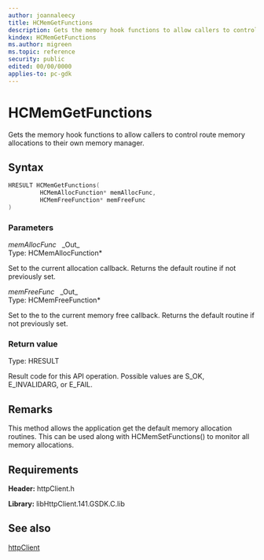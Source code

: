 ```yaml
---
author: joannaleecy
title: HCMemGetFunctions
description: Gets the memory hook functions to allow callers to control route memory allocations to their own memory manager.
kindex: HCMemGetFunctions
ms.author: migreen
ms.topic: reference
security: public
edited: 00/00/0000
applies-to: pc-gdk
---
```


# HCMemGetFunctions  

Gets the memory hook functions to allow callers to control route memory allocations to their own memory manager.  

## Syntax  
  
```cpp
HRESULT HCMemGetFunctions(  
         HCMemAllocFunction* memAllocFunc,  
         HCMemFreeFunction* memFreeFunc  
)  
```  
  
### Parameters  
  
*memAllocFunc* &nbsp;&nbsp;\_Out\_  
Type: HCMemAllocFunction*  
  
Set to the current allocation callback. Returns the default routine if not previously set.  
  
*memFreeFunc* &nbsp;&nbsp;\_Out\_  
Type: HCMemFreeFunction*  
  
Set to the to the current memory free callback. Returns the default routine if not previously set.  
  
  
### Return value  
Type: HRESULT
  
Result code for this API operation. Possible values are S_OK, E_INVALIDARG, or E_FAIL.
  
## Remarks  
  
This method allows the application get the default memory allocation routines. This can be used along with HCMemSetFunctions() to monitor all memory allocations.
  
## Requirements  
  
**Header:** httpClient.h
  
**Library:** libHttpClient.141.GSDK.C.lib
  
## See also  
[httpClient](../httpclient_members.md)  
  
  